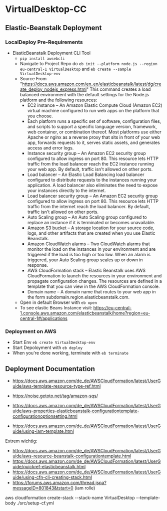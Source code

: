 # VirtualDesktop-CC

## Elastic-Beanstalk Deployment
### LocalDeploy Pre-Requirements
- ElasticBeanstalk Deployment CLI Tool
    - `` pip install awsebcli ``
    - Navigate to Project Repo do 
    ``eb init --platform node.js --region eu-central-1 VirtualDesktop`` 
    and ``eb create --sample VirtualDesktop-env`` 
    - Source From "https://docs.aws.amazon.com/en_en/elasticbeanstalk/latest/dg/create_deploy_nodejs_express.html"
        This command creates a load balanced environment with the default settings for the Node.js platform and the following resources:
        - EC2 instance – An Amazon Elastic Compute Cloud (Amazon EC2) virtual machine configured to run web apps on the platform that you choose.
        - Each platform runs a specific set of software, configuration files, and scripts to support a specific language version, framework, web container, or combination thereof. Most platforms use either Apache or nginx as a reverse proxy that sits in front of your web app, forwards requests to it, serves static assets, and generates access and error logs.
        - Instance security group – An Amazon EC2 security group configured to allow ingress on port 80. This resource lets HTTP traffic from the load balancer reach the EC2 instance running your web app. By default, traffic isn't allowed on other ports.
        - Load balancer – An Elastic Load Balancing load balancer configured to distribute requests to the instances running your application. A load balancer also eliminates the need to expose your instances directly to the internet.
        - Load balancer security group – An Amazon EC2 security group configured to allow ingress on port 80. This resource lets HTTP traffic from the internet reach the load balancer. By default, traffic isn't allowed on other ports.
        - Auto Scaling group – An Auto Scaling group configured to replace an instance if it is terminated or becomes unavailable.
        - Amazon S3 bucket – A storage location for your source code, logs, and other artifacts that are created when you use Elastic Beanstalk.
        - Amazon CloudWatch alarms – Two CloudWatch alarms that monitor the load on the instances in your environment and are triggered if the load is too high or too low. When an alarm is triggered, your Auto Scaling group scales up or down in response.
        - AWS CloudFormation stack – Elastic Beanstalk uses AWS CloudFormation to launch the resources in your environment and propagate configuration changes. The resources are defined in a template that you can view in the AWS CloudFormation console.
        - Domain name – A domain name that routes to your web app in the form subdomain.region.elasticbeanstalk.com.
    - Open in default Browser with ``eb open``
    - To see elastic Beans Instance visit: https://eu-central-1.console.aws.amazon.com/elasticbeanstalk/home?region=eu-central-1#/applications
### Deployment on AWS
- Start Env ``eb create VirtualDesktop-env`` 
- Start Depoloyment with ``eb deploy``
- When you're done working, terminate with ``eb terminate``

## Deployment Documentation
- https://docs.aws.amazon.com/de_de/AWSCloudFormation/latest/UserGuide/aws-template-resource-type-ref.html

- https://noise.getoto.net/tag/amazon-sqs/
- https://docs.aws.amazon.com/de_de/AWSCloudFormation/latest/UserGuide/aws-properties-elasticbeanstalk-configurationtemplate-configurationoptionsetting.html
- https://docs.aws.amazon.com/de_de/AWSCloudFormation/latest/UserGuide/using-iam-template.html

Extrem wichtig: 
- https://docs.aws.amazon.com/de_de/AWSCloudFormation/latest/UserGuide/aws-resource-beanstalk-configurationtemplate.html
- https://docs.aws.amazon.com/de_de/AWSCloudFormation/latest/UserGuide/quickref-elasticbeanstalk.html
- https://docs.aws.amazon.com/de_de/AWSCloudFormation/latest/UserGuide/using-cfn-cli-creating-stack.html
- https://forums.aws.amazon.com/thread.jspa?messageID=801843&tstart=0 (iam rolle)

aws cloudformation create-stack --stack-name VirtualDesktop --template-body ./src/setup-cf.yml